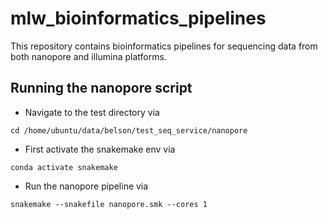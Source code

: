 # mlw_bioinformatics_pipelines
This repository contains bioinformatics pipelines for sequencing data from both nanopore and illumina platforms.

## Running the nanopore script
* Navigate to the test directory via
```
cd /home/ubuntu/data/belson/test_seq_service/nanopore
```

* First activate the snakemake env via
```
conda activate snakemake
```
* Run the nanopore pipeline via

```
snakemake --snakefile nanopore.smk --cores 1
```




